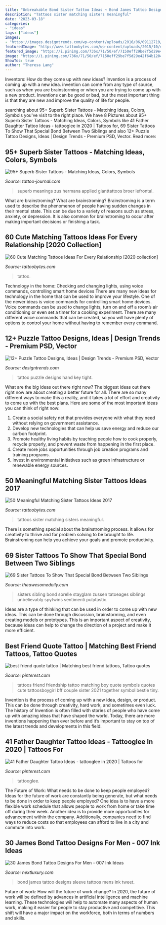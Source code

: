 ```yaml
---
title: "Unbreakable Bond Sister Tattoo Ideas ~ Bond James Tattoo Designs Sleeve Tattoos Mens Ink Tweet"
description: "Tattoos sister matching sisters meaningful"
date: "2023-03-18"
categories:
- "ideas"
tags: ["ideas"]
images:
- "https://images.designtrends.com/wp-content/uploads/2016/06/09112719/Puzzle-Key-Tattoo-for-Hand.jpg"
featuredImage: "http://www.tattoobytes.com/wp-content/uploads/2015/10/cute-sister-tattoos-2016.jpg"
featured_image: "https://i.pinimg.com/736x/71/50/ef/7150eff29be7f5d29e42f64b1204883b.jpg"
image: "https://i.pinimg.com/736x/71/50/ef/7150eff29be7f5d29e42f64b1204883b.jpg"
ShowToc: true
author: "Theresa Lang"
---
```



Inventors: How do they come up with new ideas?
Invention is a process of coming up with a new idea. invention can come from any type of source, such as when you are brainstorming or when you are trying to come up with a new product. Inventions can be good or bad, but the most important thing is that they are new and improve the quality of life for people.

	

		
searching about 95+ Superb Sister Tattoos - Matching Ideas, Colors, Symbols you've visit to the right place. We have 8 Pictures about 95+ Superb Sister Tattoos - Matching Ideas, Colors, Symbols like 41 Father Daughter Tattoo Ideas - tattooglee in 2020 | Tattoos for, 69 Sister Tattoos To Show That Special Bond Between Two Siblings and also 12+ Puzzle Tattoo Designs, Ideas | Design Trends - Premium PSD, Vector. Read more:
		
    
## 95+ Superb Sister Tattoos - Matching Ideas, Colors, Symbols

<img loading=lazy src="https://tattoo-journal.com/wp-content/uploads/2015/08/Sister-Tattoos_-42.jpg" onerror="this.onerror=null;this.src='https://tse2.mm.bing.net/th?id=OIP.OV2S_TqA43xLWgIsm0NJJAHaHK&amp;pid=15.1';" alt="95+ Superb Sister Tattoos - Matching Ideas, Colors, Symbols">

_Source: tattoo-journal.com_

>superb meanings zus hermana applied gianttattoos broer lefrontal. 

	

What are brainstroming?
What are brainstroming? Brainstroming is a term used to describe the phenomenon of people having sudden changes in their mental state. This can be due to a variety of reasons such as stress, anxiety, or depression. It is also common for brainstroming to occur after making important decisions or finishing a task.

    
## 60 Cute Matching Tattoos Ideas For Every Relationship [2020 Collection]

<img loading=lazy src="https://www.tattoobytes.com/wp-content/uploads/2015/11/Cute-Matching-Tattoos-For-Couples.jpg" onerror="this.onerror=null;this.src='https://tse1.mm.bing.net/th?id=OIP.pr89Uca1IbmDtoYwv7hDvgHaFj&amp;pid=15.1';" alt="60 Cute Matching Tattoos Ideas For Every Relationship [2020 collection]">

_Source: tattoobytes.com_

>tattoo. 

	

Technology in the home: Checking and changing lights, using voice commands, controlling smart home devices
There are many new ideas for technology in the home that can be used to improve your lifestyle. One of the newer ideas is voice commands for controlling smart home devices. Voice commands can be used to change lights, turn on and off a room’s air conditioning or even set a timer for a cooking experiment. There are many different voice commands that can be created, so you will have plenty of options to control your home without having to remember every command.

    
## 12+ Puzzle Tattoo Designs, Ideas | Design Trends - Premium PSD, Vector

<img loading=lazy src="https://images.designtrends.com/wp-content/uploads/2016/06/09112719/Puzzle-Key-Tattoo-for-Hand.jpg" onerror="this.onerror=null;this.src='https://tse3.mm.bing.net/th?id=OIP.xAbOAVxz3ICe5uiAGg_rLgHaHa&amp;pid=15.1';" alt="12+ Puzzle Tattoo Designs, Ideas | Design Trends - Premium PSD, Vector">

_Source: designtrends.com_

>tattoo puzzle designs hand key tight. 

	

What are the big ideas out there right now?
The biggest ideas out there right now are about creating a better future for all. There are so many different ways to make this a reality, and it takes a lot of effort and creativity to come up with the best plans. Here are some of the most important ideas you can think of right now:
1. Create a social safety net that provides everyone with what they need without relying on government assistance.
2. Develop new technologies that can help us save energy and reduce our carbon footprint. 
3. Promote healthy living habits by teaching people how to cook properly, recycle properly, and prevent waste from happening in the first place. 
4. Create more jobs opportunities through job creation programs and training programs. 
5. Invest in environmental initiatives such as green infrastructure or renewable energy sources.

    
## 50 Meaningful Matching Sister Tattoos Ideas 2017

<img loading=lazy src="http://www.tattoobytes.com/wp-content/uploads/2015/10/cute-sister-tattoos-2016.jpg" onerror="this.onerror=null;this.src='https://tse1.mm.bing.net/th?id=OIP.2iL0Vf36OYshuzoBwtDw7gHaHa&amp;pid=15.1';" alt="50 Meaningful Matching Sister Tattoos Ideas 2017">

_Source: tattoobytes.com_

>tattoos sister matching sisters meaningful. 

	

There is something special about the brainstroming process. It allows for creativity to thrive and for problem solving to be brought to life. Brainstroming can help you achieve your goals and promote productivity.

    
## 69 Sister Tattoos To Show That Special Bond Between Two Siblings

<img loading=lazy src="https://theawesomedaily.com/wp-content/uploads/2017/05/sister-tattoos-15.jpg" onerror="this.onerror=null;this.src='https://tse2.mm.bing.net/th?id=OIP.JhglJkwqKRuFLOA9CnfTegHaHa&amp;pid=15.1';" alt="69 Sister Tattoos To Show That Special Bond Between Two Siblings">

_Source: theawesomedaily.com_

>sisters sibling bond sorelle stayglam zussen tatoeages siblings unbelievably spytwins sentimenti pulptastic. 

	

Ideas are a type of thinking that can be used in order to come up with new ideas. This can be done through discussion, brainstorming, and even creating models or prototypes. This is an important aspect of creativity, because ideas can help to change the direction of a project and make it more efficient.

    
## Best Friend Quote Tattoo | Matching Best Friend Tattoos, Tattoo Quotes

<img loading=lazy src="https://i.pinimg.com/originals/b2/ee/a2/b2eea27fa9fd549f330f504cfd0d3097.jpg" onerror="this.onerror=null;this.src='https://tse2.mm.bing.net/th?id=OIP.BRgIpbqWD9nWq2XffwjwMAHaHd&amp;pid=15.1';" alt="best friend quote tattoo | Matching best friend tattoos, Tattoo quotes">

_Source: pinterest.com_

>tattoos friend friendship tattoo matching boy quote symbols quotes cute tattoosboygirl bff couple sister 2021 together symbol bestie tiny. 

	

Invention is the process of coming up with a new idea, design, or product. This can be done through creativity, hard work, and sometimes even luck. The history of Invention is often filled with stories of people who have come up with amazing ideas that have shaped the world. Today, there are more inventions happening than ever before and it’s important to stay on top of the latest trends and developments in this field.

    
## 41 Father Daughter Tattoo Ideas - Tattooglee In 2020 | Tattoos For

<img loading=lazy src="https://i.pinimg.com/736x/71/50/ef/7150eff29be7f5d29e42f64b1204883b.jpg" onerror="this.onerror=null;this.src='https://tse4.mm.bing.net/th?id=OIP.mx9P9Kur-lJzpE2vyWvucAHaLH&amp;pid=15.1';" alt="41 Father Daughter Tattoo Ideas - tattooglee in 2020 | Tattoos for">

_Source: pinterest.com_

>tattooglee. 

	

The Future of Work: What needs to be done to keep people employed?
Ideas for the future of work are constantly being generate, but what needs to be done in order to keep people employed? One idea is to have a more flexible work schedule that allows people to work from home or take time off during their week. Another idea is to provide more opportunities for advancement within the company. Additionally, companies need to find ways to reduce costs so that employees can afford to live in a city and commute into work.

    
## 30 James Bond Tattoo Designs For Men - 007 Ink Ideas

<img loading=lazy src="http://nextluxury.com/wp-content/uploads/unique-mens-james-bond-themed-full-arm-sleeve-shaded-black-and-grey-tattoos.jpg" onerror="this.onerror=null;this.src='https://tse1.mm.bing.net/th?id=OIP.HasTWzLBwd3fuoXRwemSHAHaHa&amp;pid=15.1';" alt="30 James Bond Tattoo Designs For Men - 007 Ink Ideas">

_Source: nextluxury.com_

>bond james tattoo designs sleeve tattoos mens ink tweet. 

	

Future of work: How will the future of work change?
In 2020, the future of work will be defined by advances in artificial intelligence and machine learning. These technologies will help to automate many aspects of human work, making it easier for people to stay productive and competitive. This shift will have a major impact on the workforce, both in terms of numbers and skills.

